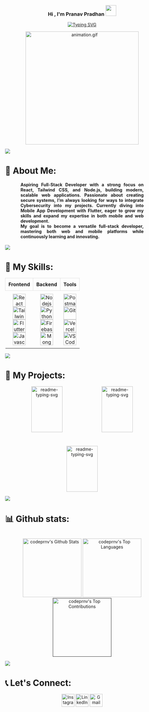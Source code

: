 <h3 align="center">Hi , I'm Pranav Pradhan <img src="https://media.giphy.com/media/hvRJCLFzcasrR4ia7z/giphy.gif" width="35"></h3>
<p align="center">
<a href="https://git.io/typing-svg"><img src="https://readme-typing-svg.herokuapp.com?font=Fira+Code&weight=600&size=15&pause=1000&center=true&vCenter=true&width=435&lines=Aspiring+Full+Stack+Dev%E2%9C%A8;Exploring+the+logic+behind+learning+systems%F0%9F%A7%A0;Code.+Secure.+Learn.+Repeat%F0%9F%94%81" alt="Typing SVG" /></a>
</p>
<p align="center"><img src="https://bit.ly/3S6zN37" width="370" alt="animation.gif"></p>
<img src="https://bit.ly/3RqwCTR" /> 


# 💫 About Me:
<div align="center" style="max-width: 80%; margin-left: auto; margin-right: auto; text-align: justify;">
  <h4>Aspiring Full-Stack Developer with a strong focus on <strong>React</strong>, <strong>Tailwind CSS</strong>, and <strong>Node.js</strong>, building modern, scalable web applications. Passionate about creating secure systems, I’m always looking for ways to integrate <strong>Cybersecurity</strong> into my projects. Currently diving into <strong>Mobile App Development with Flutter</strong>, eager to grow my skills and expand my expertise in both mobile and web development.<br/> 
  My goal is to become a versatile full-stack developer, mastering both <strong>web</strong> and <strong>mobile</strong> platforms while continuously learning and innovating.</h4>
</div>

<img src="https://bit.ly/3RqwCTR" />

# 🧠 My Skills:

<table align="center" style="border-collapse: collapse; width: 90%; text-align: center;">
  <tr>
    <th style="padding: 10px; border: 1px solid #ddd;">Frontend</th>
    <th style="padding: 10px; border: 1px solid #ddd;">Backend</th>
    <th style="padding: 10px; border: 1px solid #ddd;">Tools</th>
  </tr>
  <tr>
    <td style="padding: 10px;">
      <a href="https://react.dev/"><img alt="React" title="React" src="https://react.dev/favicon.ico" height="42"></a><br>
      <a href="https://tailwindcss.com/"><img alt="Tailwind" title="Tailwind" src="https://tailwindcss.com/favicon.ico" height="42"></a><br>
      <a href="https://flutter.dev/"><img alt="Flutter" title="Flutter" src="https://img.icons8.com/?size=48&id=pCvIfmctRaY8&format=png&color=000000" height="42"></a><br>
      <a href="https://www.w3schools.com/Js/"><img alt="Javascript" title="Javascript" src="https://img.icons8.com/?size=100&id=108784&format=png&color=000000" height="42"></a><br>
    </td>
    <td style="padding: 10px;">
      <a href="https://nodejs.org/en"><img alt="Nodejs" title="Nodejs" src="https://img.icons8.com/?size=48&id=54087&format=png&color=000000" height="42"></a><br>
      <a href="https://www.python.org/"><img alt="Python" title="Python" src="https://img.icons8.com/?size=100&id=13441&format=png&color=000000" height="42"></a><br>
      <a href="https://firebase.google.com/"><img alt="Firebase" title="Firebase" src="https://img.icons8.com/?size=100&id=87330&format=png&color=000000" height="42"></a><br>
      <a href="https://www.mongodb.com/"><img alt="MongoDB" title="MongoDB" src="https://www.mongodb.com/favicon.ico" height="42"></a><br>
    </td>
    <td style="padding: 10px;">
      <a href="https://www.postman.com/"><img alt="Postman" title="Postman" src="https://voyager.postman.com/logo/postman-logo-icon-orange.svg" height="42"></a><br>
      <a href="https://git-scm.com/"><img alt="Git" title="Git- Version Control" src="https://git-scm.com/favicon.ico" height="42"></a><br>
      <a href="https://vercel.com/"><img alt="Vercel" title="Vercel" src="https://vercel.com/favicon.ico" height="42"></a><br>
      <a href="https://code.visualstudio.com/"><img alt="VS Code" title="VS Code" src="https://code.visualstudio.com/favicon.ico" height="42"></a><br>
    </td>
  </tr>
</table>

<img src="https://bit.ly/3RqwCTR" />

# 📘 My Projects:

<p align="center">
  <p style="widht: 100%;" align="center">
    <a href="https://github.com/codeprnv/Foody"><img align="center" width="45%" height="150px" src="https://github-readme-stats.vercel.app/api/pin/?username=codeprnv&repo=Foody&bg_color=1F222E&title_color=7cebf5&icon_color=2d7de4&theme=react&border_color=7cebf5&border_radius=10&show_icons=true" alt="readme-typing-svg"></a>
    <a href="https://github.com/codeprnv/movieflix_03"><img align="center" width="45%" height="150px" src="https://github-readme-stats.vercel.app/api/pin/?username=codeprnv&repo=movieflix_03&bg_color=1F222E&title_color=7cebf5&icon_color=2d7de4&theme=react&border_color=7cebf5&border_radius=10&show_icons=true" alt="readme-typing-svg"></a>
  </p>
  <p align="center">&#8192;</p>
  <p style="widht: 100%;" align="center">
    <a href="https://github.com/codeprnv/tastetrace"><img align="center" width="45%" height="150px" src="https://github-readme-stats.vercel.app/api/pin/?username=codeprnv&repo=tastetrace&bg_color=1F222E&title_color=7cebf5&icon_color=2d7de4&theme=react&border_color=7cebf5&border_radius=10&show_icons=true" alt="readme-typing-svg"></a>
  </p>
</p>

<img src="https://bit.ly/3RqwCTR" /> 

# 📊 Github stats:

<!-- Bassed on: https://github.com/anuraghazra/github-readme-stats -->
<p align="center">
  <br/>
  <a href="https://github.com/anuraghazra/github-readme-stats"><img alt="codeprnv's Github Stats" src="https://github-readme-stats.vercel.app/api/?username=codeprnv&show_icons=true&count_private=true&theme=react&bg_color=1F222E&title_color=7cebf5&icon_color=2d7de4&show_icons=true&border_color=7cebf5&border_radius=10" height="192px"/></a>
  <a href="https://github.com/anuraghazra/github-readme-stats"><img alt="codeprnv's Top Languages" src="https://github-readme-stats.vercel.app/api/top-langs/?username=codeprnv&&layout=compact&theme=react&bg_color=1F222E&title_color=7cebf5&icon_color=2d7de4&show_icons=true&border_color=7cebf5&border_radius=10" height="192px"/></a>
  <br/>
  <a href=""><img alt="codeprnv's Top Contributions" src="https://github-profile-summary-cards.vercel.app/api/cards/profile-details?username=codeprnv&theme=tokyonight" height="192px"/></a><br/>
  <!-- <a href="https://git.io/streak-stats"><img src="https://streak-stats.demolab.com?user=codeprnv&theme=react&hide_border=true&date_format=M%20j%5B%2C%20Y%5D" alt="GitHub Streak" /></a> -->
</p>

<img src="https://bit.ly/3RqwCTR" /> 

# 📞 Let's Connect:
<p align="center">
  <a href="https://www.instagram.com/prnv._03"><img src="https://img.icons8.com/?size=48&id=Xy10Jcu1L2Su&format=png&color=000000" alt="Instagram" height="42"/></a>
  <a href="https://www.linkedin.com/in/codexprnv/"><img src="https://img.icons8.com/?size=48&id=13930&format=png&color=000000" alt="LinkedIn" height="42"/></a>
  <a href="mailto:work.pranav.0304@gmail.com"><img src="https://img.icons8.com/?size=48&id=qyRpAggnV0zH&format=png&color=000000" alt="Gmail" height="42"/></a>
</p>
